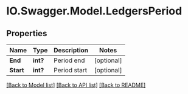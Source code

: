 # IO.Swagger.Model.LedgersPeriod
## Properties

Name | Type | Description | Notes
------------ | ------------- | ------------- | -------------
**End** | **int?** | Period end | [optional] 
**Start** | **int?** | Period start | [optional] 

[[Back to Model list]](../README.md#documentation-for-models) [[Back to API list]](../README.md#documentation-for-api-endpoints) [[Back to README]](../README.md)

